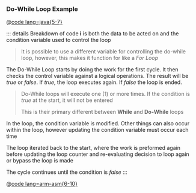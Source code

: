 ### Do-While Loop Example

@[code lang=java{5-7}](.vuepress/public/examples/Assembly/ProgramFlow/DoWhile.java)

::: details Breakdown of code
  **i** is both the data to be acted on and the condition variable used to control the loop

  > It is possible to use a different variable for controlling the do-while loop, however, this makes it function for like a *For Loop*

  The Do-While Loop starts by doing the work for the first cycle. It then checks the control variable against a logical operations. The result will be *true* or *false*. If *true*, the loop executes again. If *false* the loop is ended.

  > Do-While loops will execute one (1) or more times. If the condition is *true* at the start, it will not be entered
  >
  > This is their primary different between **While** and **Do-While** loops

  In the loop, the condition variable is modified. Other things can also occur within the loop, however updating the condition variable must occur each time

  The loop iterated back to the start, where the work is preformed again before updating the loop counter and re-evaluating decision to loop again or bypass the loop is made

  The cycle continues until the condition is *false*
:::

<QuestionMC question="After the Do-While Loop completes i will contain what number?" answer='A' AChoice="2" BChoice="8" CChoice="10" DChoice="12" rightAnswerFeedback="Right! It will loop 1 time total" wrongAnswerFeedback="Incorrect. Because the condition is 'greater than or equal to', when i = 10 the loop is entered 1 last time, adding 2 more"/>

@[code lang=arm-asm{6-10}](.vuepress/public/examples/Assembly/ProgramFlow/DoWhile.asm)

<!-- ``` 
;Updated 11/3/2022
.ORIG x3000
  ADD R1, R1, #0; int i = 0
  ADD R2, R2, #0; temp to use for comparing i with exit condition

;Condition: Keep looping until R1 is 10 or more
;Action: Starting at 0, add 2 to R1 each loop
myLoop   
  ADD R1, R1, #2   ; Work: Add 2 to the data
  ADD R2, R1, #-2  ; Test R1 <= 1. Store in R2 so data is not affected
  BRnz Done        ; R1 + (-10) is zero or negative, jump out of loop
  BRnzp myLoop     ; Go back and  loop again

  Done HALT
.END
``` -->
